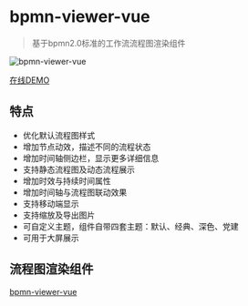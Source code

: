 # bpmn-viewer-vue
> 基于bpmn2.0标准的工作流流程图渲染组件

![bpmn-viewer-vue](http://img.xdo.icu/bpmn-viewer-vue.gif)

[在线DEMO](https://app.isaacxu.com/vue-bpmn-viewer/)

## 特点
* 优化默认流程图样式
* 增加节点动效，描述不同的流程状态
* 增加时间轴侧边栏，显示更多详细信息
* 支持静态流程图及动态流程展示
* 增加时效与持续时间属性
* 增加时间轴与流程图联动效果
* 支持移动端显示
* 支持缩放及导出图片
* 可自定义主题，组件自带四套主题：默认、经典、深色、党建
* 可用于大屏展示

## 流程图渲染组件

[bpmn-viewer-vue](src/packages/bpmn-viewer-vue/README.md)


